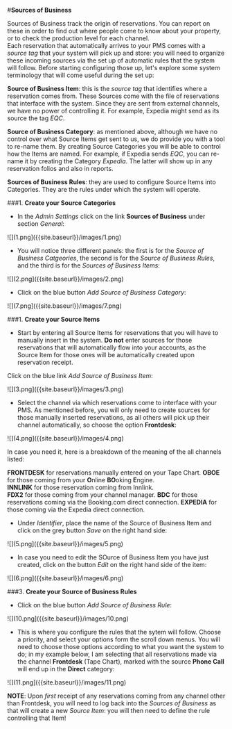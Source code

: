 
#**Sources of Business**  

Sources of Business track the origin of reservations. You can report on these in order to find out where people come to know about your property, or to check the production level for each channel.  
Each reservation that automatically arrives to your PMS comes with a _source tag_ that your system will pick up and store: you will need to organize these incoming sources via the set up of automatic rules that the system will follow. Before starting configuring those up, let's explore some system terminology that will come useful during the set up: 

**Source of Business Item**: this is the _source tag_ that identifies where a reservation comes from. These Sources come with the file of reservations that interface with the system. Since they are sent from external channels, we have no power of controlling it. For example, Expedia might send as its source the tag _EQC_.

**Source of Business Category**: as mentioned above, although we have no control over what Source Items get sent to us, we do provide you with a tool to re-name them. By creating Source Categories you will be able to control how the Items are named. For example, if Expedia sends _EQC_, you can re-name it by creating the Category _Expedia_. The latter will show up in any reservation folios and also in reports.

**Sources of Business Rules**: they are used to configure Source Items into Categories. They are the rules under which the system will operate.  


 ###1. **Create your Source Categories** 

 - In the _Admin Settings_ click on the link **Sources of Business** under section _General_:  
 
 ![](1.png]({{site.baseurl}}/images/1.png)  
 
 - You will notice three different panels: the first is for the _Source of Business Catgeories_, the second is for the _Source of Business Rules_, and the third is for the _Sources of Business Items_:  
 
 ![](2.png]({{site.baseurl}}/images/2.png)
 
  - Click on the blue button _Add Source of Business Category_:  
  
  ![](7.png]({{site.baseurl}}/images/7.png)



 
 
 
 
 
 ###1. **Create your Source Items** 
 
  - Start by entering all Source Items for reservations that you will have to manually insert in the system. **Do not** enter sources for those reservations that will automatically flow into your accounts, as the Source Item for those ones will be automatically created upon reservation receipt.
  
 Click on the blue link _Add Source of Business Item_:  
  
  ![](3.png]({{site.baseurl}}/images/3.png)  
  
 - Select the channel via which reservations come to interface with your PMS. As mentioned before, you will only need to create sources for those manually inserted reservations, as all others will pick up their channel automatically, so choose the option **Frontdesk**: 
 
 ![](4.png]({{site.baseurl}}/images/4.png)  
 
In case you need it, here is a breakdown of the meaning of the all channels listed:
 
 **FRONTDESK** for reservations manually entered on your Tape Chart.
 **OBOE** for those coming from your **O**nline **BO**oking **E**ngine.  
 **INNLINK** for those reservation coming from Innlink.  
 **FDX2** for those coming from your channel manager.
 **BDC** for those reservations coming via the Booking.com direct connection.
 **EXPEDIA** for those coming via the Expedia direct connection.  
 
 - Under _Identifier_, place the name of the Source of Business Item and click on the grey button _Save_ on the right hand side:  
 
 ![](5.png]({{site.baseurl}}/images/5.png)  
 
 - In case you need to edit the SOurce of Business Item you have just created, click on the button _Edit_ on the right hand side of the item:  
 
 ![](6.png]({{site.baseurl}}/images/6.png)  
 

 
 ###3. **Create your Source of Business Rules**  
 
  - Click on the blue button _Add Source of Business Rule_:  
  
  ![](10.png]({{site.baseurl}}/images/10.png)  
  
  - This is where you configure the rules that the sytem will follow. Choose a priority, and select your options form the scroll down menus. You will need to choose those options according to what you want the system to do; in my example below, I am selecting that all reservations made via the channel **Frontdesk** (Tape Chart), marked with the source **Phone Call** will end up in the **Direct** category:  
  
  ![](11.png]({{site.baseurl}}/images/11.png)  
  
  
**NOTE**: Upon _first_ receipt of any reservations coming from any channel other than Frontdesk, you will need to log back into the _Sources of Business_ as that will create a new _Source Item_: you will then need to define the rule controlling that Item!
